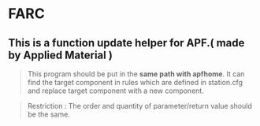 # FARC
##  This is a function update helper for APF.( made by Applied Material )
> This program should be put in the **same path with apfhome**.
  It can find the target component in rules which are defined in station.cfg and replace target component with a new component.

> Restriction : The order and quantity of parameter/return value should be the same.
